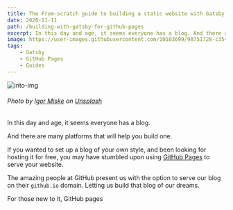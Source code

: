 ```yaml
---
title: The From-scratch guide to building a static website with Gatsby - and serving it on GitHub pages
date: 2020-11-11
path: /building-with-gatsby-for-github-pages
excerpt: In this day and age, it seems everyone has a blog. And there are many platforms that will help you build one.
image: https://user-images.githubusercontent.com/10103699/98751728-c354ea00-2414-11eb-8ae6-06cfef2f6bb5.jpg
tags: 
    - Gatsby
    - GitHub Pages
    - Guides
---
```


![into-img](https://user-images.githubusercontent.com/10103699/98751728-c354ea00-2414-11eb-8ae6-06cfef2f6bb5.jpg)
###### *Photo by [Igor Miske](https://unsplash.com/@igormiske?utm_source=unsplash&amp;utm_medium=referral&amp;utm_content=creditCopyText) on [Unsplash](https://unsplash.com)*

In this day and age, it seems everyone has a blog. 

And there are many platforms that will help you build one.

If you wanted to set up a blog of your own style, and been looking for hosting it for free, you may have 
stumbled upon using [GitHub Pages](https://docs.github.com/en/free-pro-team@latest/github/working-with-github-pages/getting-started-with-github-pages) 
to serve your website. 

The amazing people at GitHub present us with the option to serve our blog on their `github.io` domain.
Letting us build that blog of our dreams.

For those new to it, GitHub pages 
